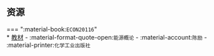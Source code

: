## 资源  
=== ":material-book:`ECON20116`"  
    * [教材](http://api.xtaoa.com/api/lanzou.php?url=https://cqu-openlib.lanzout.com/izCTw296acvg&type=down) - :material-format-quote-open:`能源概论` - :material-account:`陈励` - :material-printer:`化学工业出版社`  